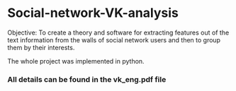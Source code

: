 # Social-network-VK-analysis
Objective:
To create a theory and software for extracting features out of the text information from the walls of social network users and then to group them by their interests.

The whole project was implemented in python.
### All details can be found in the vk_eng.pdf file 

